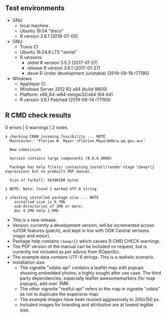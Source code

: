 ## Test environments
* GNU
  * local machine 
  * Ubuntu 19.04 "disco"
  * R version 3.6.1 (2019-07-05)
* GNU
  * Travis CI
  * Ubuntu 16.04.6 LTS "xenial"
  * R versions:
    * oldrel R version 3.5.3 (2017-01-27) 
    * release R version 3.6.1 (2017-01-27)
    * devel R Under development (unstable) (2019-09-19 r77195)
* Windows
  * AppVeyor CI
  * Windows Server 2012 R2 x64 (build 9600)
  * Platform: x86_64-w64-mingw32/x64 (64-bit)
  * R version 3.6.1 Patched (2019-09-14 r77193)

## R CMD check results

0 errors | 0 warnings | 2 notes

```
❯ checking CRAN incoming feasibility ... NOTE
  Maintainer: ‘Florian W. Mayer <Florian.Mayer@dbca.wa.gov.au>’
  
  New submission
  
  Version contains large components (0.6.6.9000)
  
  Package has help file(s) containing install/render-stage \Sexpr{} expressions but no prebuilt PDF manual.
  
  Size of tarball: 56390108 bytes
  
❯ NOTE: Note: found 1 marked UTF-8 string

❯ checking installed package size ... NOTE
    installed size is 6.7Mb 
    sub-directories of 1Mb or more: 
    doc 4.2Mb help 1.6Mb
```      
      
* This is a new release.
* Version: currently a development version, will be incremented across ruODK
  features (patch), and kept in line with ODK Central versions (major and minor).
* Package help contains `\Sexpr{}` which causes R CMD CHECK warnings. 
* The PDF version of the manual can be included on request, but is currently 
  not included as per advice from ROpenSci.
* The example data contains UTF-8 strings. This is a realistic scenario.
* Installation size:
  * The vignette "odata-api" contains a leaflet map with popups showing embedded
    photos, a highly sought after use case.
    The third party dependencies, especially leaflet-awesomemarkers (for map 
    popups), add over 3MB. 
  * The other vignette "restful-api" refers to the map in vignette "odata" as 
    not to duplicate the expensive map.
  * The example images have been resized aggressively to 200x150 px.
  * Included images for branding and attribution are at lowest legible size.
  